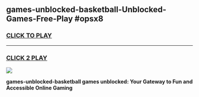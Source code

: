 
## games-unblocked-basketball-Unblocked-Games-Free-Play #opsx8
<h3>
<a href="https://us.freeplayer.one?title=games-unblocked-basketball&ref=9M">CLICK TO PLAY</a></h3>
<hr>

<h3>
<a href="https://us.freeplayer.one?title=games-unblocked-basketball&ref=9M">CLICK 2 PLAY</a>
  
</h3>

<a href="https://us.freeplayer.one?title=games-unblocked-basketball&ref=9M"><img src="https://clearcache.store/games.png"></a>


**games-unblocked-basketball games unblocked: Your Gateway to Fun and Accessible Online Gaming**
